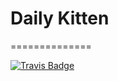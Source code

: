 # Daily Kitten
==============

[![Travis Badge](https://api.travis-ci.org/haotianz/daily-kitten.svg)](https://api.travis-ci.org/haotianz/daily-kitten.svg)
